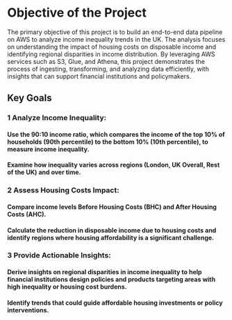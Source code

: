 # Objective of the Project

The primary objective of this project is to build an end-to-end data pipeline on AWS to analyze income inequality trends in the UK. The analysis focuses on understanding the impact of housing costs on disposable income and identifying regional disparities in income distribution. By leveraging AWS services such as S3, Glue, and Athena, this project demonstrates the process of ingesting, transforming, and analyzing data efficiently, with insights that can support financial institutions and policymakers.

## Key Goals
### 1 Analyze Income Inequality:

#### Use the 90:10 income ratio, which compares the income of the top 10% of households (90th percentile) to the bottom 10% (10th percentile), to measure income inequality.
#### Examine how inequality varies across regions (London, UK Overall, Rest of the UK) and over time.

### 2 Assess Housing Costs Impact:

#### Compare income levels Before Housing Costs (BHC) and After Housing Costs (AHC).
#### Calculate the reduction in disposable income due to housing costs and identify regions where housing affordability is a significant challenge.

### 3 Provide Actionable Insights:

#### Derive insights on regional disparities in income inequality to help financial institutions design policies and products targeting areas with high inequality or housing cost burdens.
#### Identify trends that could guide affordable housing investments or policy interventions.
